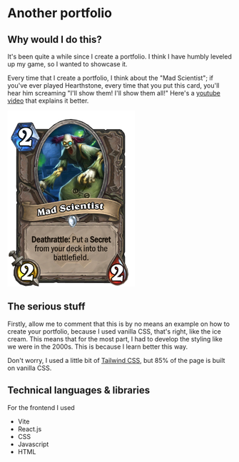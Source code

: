 # Another portfolio

## Why would I do this?
It's been quite a while since I create a portfolio. I think I have humbly leveled up my game, so I wanted to showcase it.

Every time that I create a portfolio, I think about the "Mad Scientist"; if you've ever played Hearthstone, every time that you put this card, you'll hear him screaming "I'll show them! I'll show them all!" Here's a [youtube video](https://www.youtube.com/watch?v=MsneaBwYWdg&ab_channel=LFPGaming) that explains it better.

![I'll show them! I'll show them all!](./client/src/assets_public/illshowthem.jpeg)

## The serious stuff
Firstly, allow me to comment that this is by no means an example on how to create your portfolio, because I used vanilla CSS, that's right, like the ice cream. This means that for the most part, I had to develop the styling like we were in the 2000s. This is because I learn better this way. 

Don't worry, I used a little bit of [Tailwind CSS](!https://tailwindui.com/), but 85% of the page is built on vanilla CSS.

## Technical languages & libraries
For the frontend I used 
- Vite
- React.js
- CSS
- Javascript
- HTML 


